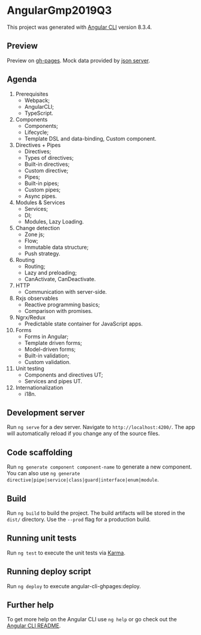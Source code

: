 # AngularGmp2019Q3

This project was generated with [Angular CLI](https://github.com/angular/angular-cli) version 8.3.4.

## Preview

Preview on [gh-pages](https://manuminsk.github.io/angular-gmp2019Q3).
Mock data provided by [json server](https://agmp-be.herokuapp.com).

## Agenda

1. Prerequisites
   - Webpack;
   - AngularCLI;
   - TypeScript.
2. Components
   - Components;
   - Lifecycle;
   - Template DSL and data-binding, Custom component.
3. Directives + Pipes
   - Directives;
   - Types of directives;
   - Built-in directives;
   - Custom directive;
   - Pipes;
   - Built-in pipes;
   - Custom pipes;
   - Async pipes.
4. Modules & Services
   - Services;
   - DI;
   - Modules, Lazy Loading.
5. Change detection
   - Zone js;
   - Flow;
   - Immutable data structure;
   - Push strategy.
6. Routing
   - Routing;
   - Lazy and preloading;
   - CanActivate, СanDeactivate.
7. HTTP
   - Communication with server-side.
8. Rxjs observables
   - Reactive programming basics;
   - Comparison with promises.
9. Ngrx/Redux
   - Predictable state container for JavaScript apps.
10. Forms
    - Forms in Angular;
    - Template driven forms;
    - Model-driven forms;
    - Built-in validation;
    - Custom validation.
11. Unit testing
    - Components and directives UT;
    - Services and pipes UT.
12. Internationalization
    - i18n.

## Development server

Run `ng serve` for a dev server. Navigate to `http://localhost:4200/`. The app will automatically reload if you change any of the source files.

## Code scaffolding

Run `ng generate component component-name` to generate a new component. You can also use `ng generate directive|pipe|service|class|guard|interface|enum|module`.

## Build

Run `ng build` to build the project. The build artifacts will be stored in the `dist/` directory. Use the `--prod` flag for a production build.

## Running unit tests

Run `ng test` to execute the unit tests via [Karma](https://karma-runner.github.io).

## Running deploy script

Run `ng deploy` to execute angular-cli-ghpages:deploy.

## Further help

To get more help on the Angular CLI use `ng help` or go check out the [Angular CLI README](https://github.com/angular/angular-cli/blob/master/README.md).
